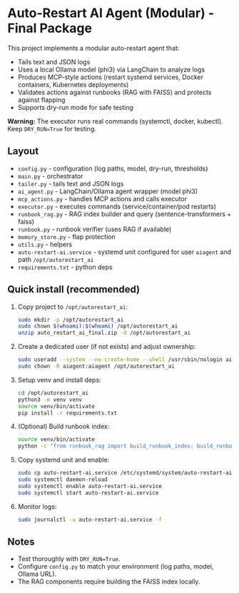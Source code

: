 # Auto-Restart AI Agent (Modular) - Final Package

This project implements a modular auto-restart agent that:
- Tails text and JSON logs
- Uses a local Ollama model (phi3) via LangChain to analyze logs
- Produces MCP-style actions (restart systemd services, Docker containers, Kubernetes deployments)
- Validates actions against runbooks (RAG with FAISS) and protects against flapping
- Supports dry-run mode for safe testing

**Warning:** The executor runs real commands (systemctl, docker, kubectl). Keep `DRY_RUN=True` for testing.

## Layout
- `config.py` - configuration (log paths, model, dry-run, thresholds)
- `main.py` - orchestrator
- `tailer.py` - tails text and JSON logs
- `ai_agent.py` - LangChain/Ollama agent wrapper (model phi3)
- `mcp_actions.py` - handles MCP actions and calls executor
- `executor.py` - executes commands (service/container/pod restarts)
- `runbook_rag.py` - RAG index builder and query (sentence-transformers + faiss)
- `runbook.py` - runbook verifier (uses RAG if available)
- `memory_store.py` - flap protection
- `utils.py` - helpers
- `auto-restart-ai.service` - systemd unit configured for user `aiagent` and path `/opt/autorestart_ai`
- `requirements.txt` - python deps

## Quick install (recommended)
1. Copy project to `/opt/autorestart_ai`:
   ```bash
   sudo mkdir -p /opt/autorestart_ai
   sudo chown $(whoami):$(whoami) /opt/autorestart_ai
   unzip auto_restart_ai_final.zip -d /opt/autorestart_ai
   ```
2. Create a dedicated user (if not exists) and adjust ownership:
   ```bash
   sudo useradd --system --no-create-home --shell /usr/sbin/nologin aiagent
   sudo chown -R aiagent:aiagent /opt/autorestart_ai
   ```
3. Setup venv and install deps:
   ```bash
   cd /opt/autorestart_ai
   python3 -m venv venv
   source venv/bin/activate
   pip install -r requirements.txt
   ```
4. (Optional) Build runbook index:
   ```bash
   source venv/bin/activate
   python -c "from runbook_rag import build_runbook_index; build_runbook_index()"
   ```
5. Copy systemd unit and enable:
   ```bash
   sudo cp auto-restart-ai.service /etc/systemd/system/auto-restart-ai.service
   sudo systemctl daemon-reload
   sudo systemctl enable auto-restart-ai.service
   sudo systemctl start auto-restart-ai.service
   ```
6. Monitor logs:
   ```bash
   sudo journalctl -u auto-restart-ai.service -f
   ```

## Notes
- Test thoroughly with `DRY_RUN=True`.
- Configure `config.py` to match your environment (log paths, model, Ollama URL).
- The RAG components require building the FAISS index locally.

